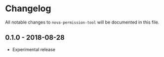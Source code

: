 # Changelog

All notable changes to `nova-permission-tool` will be documented in this file.

## 0.1.0 - 2018-08-28
+ Experimental release
